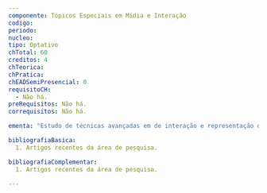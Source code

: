 ```yaml
---
componente: Tópicos Especiais em Mídia e Interação
codigo:  
periodo: 
nucleo:
tipo: Optativo
chTotal: 60 
creditos: 4
chTeorica: 
chPratica: 
chEADSemiPresencial: 0
requisitoCH:
  - Não há.
preRequisitos: Não há.
correquisitos: Não há.

ementa: "Estudo de técnicas avançadas em de interação e representação das diversas mídias existentes, permitindo ao aluno conhecer o estado da arte nesta área de pesquisa."

bibliografiaBasica:
  1. Artigos recentes da área de pesquisa.

bibliografiaComplementar:
  1. Artigos recentes da área de pesquisa.

---
```

